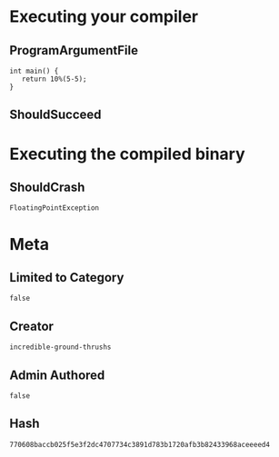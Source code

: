 # Executing your compiler

## ProgramArgumentFile

```
int main() {
   return 10%(5-5);
}
```

## ShouldSucceed

# Executing the compiled binary

## ShouldCrash

```
FloatingPointException
```

# Meta

## Limited to Category

```
false
```

## Creator

```
incredible-ground-thrushs
```

## Admin Authored

```
false
```

## Hash

```
770608baccb025f5e3f2dc4707734c3891d783b1720afb3b82433968aceeeed4
```
